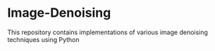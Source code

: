 # Image-Denoising
This repository contains implementations of various image denoising techniques using Python
